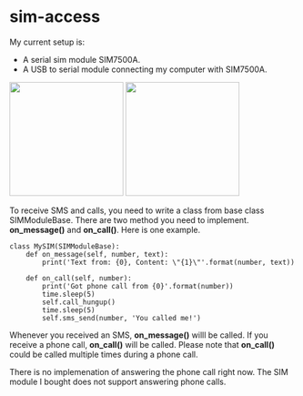 # sim-access

My current setup is:


- A serial sim module SIM7500A.
- A USB to serial module connecting my computer with SIM7500A. 

<img src="https://cdn10.bigcommerce.com/s-rs1s2e/products/1375/images/2743/SIM7500A-5__33469.1542867154.1280.1280.png?c=2" width=200> <img src="https://images-na.ssl-images-amazon.com/images/I/71Uo%2BlNcjTL._SX425_.jpg" width=200>


To receive SMS and calls, you need to write a class from base class SIMModuleBase. There are two method you need to implement. **on_message()** and **on_call()**. Here is one example.

```
class MySIM(SIMModuleBase):
    def on_message(self, number, text):
        print('Text from: {0}, Content: \"{1}\"'.format(number, text))
    
    def on_call(self, number):
        print('Got phone call from {0}'.format(number))
        time.sleep(5)
        self.call_hungup()
        time.sleep(5)
        self.sms_send(number, 'You called me!')
```

Whenever you received an SMS, **on_message()** willl be called. If you receive a phone call, **on_call()** will be called. Please note that **on_call()** could be called multiple times during a phone call.

There is no implemenation of answering the phone call right now. The SIM module I bought does not support answering phone calls.

